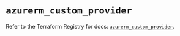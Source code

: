 # `azurerm_custom_provider`

Refer to the Terraform Registry for docs: [`azurerm_custom_provider`](https://registry.terraform.io/providers/hashicorp/azurerm/4.44.0/docs/resources/custom_provider).
